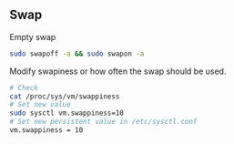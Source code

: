 
## Swap

Empty swap

```bash
sudo swapoff -a && sudo swapon -a
```

Modify swapiness or how often the swap should be used.

```bash
# Check
cat /proc/sys/vm/swappiness
# Set new value
sudo sysctl vm.swappiness=10
# Set new persistent value in /etc/sysctl.conf
vm.swappiness = 10
```
